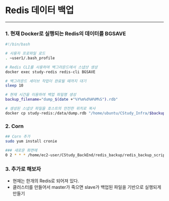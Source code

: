 # Redis 데이터 백업
---

### 1. 현재 Docker로 실행되는 Redis의 데이터를 BGSAVE

```bash
#!/bin/bash

# 사용자 프로파일 로드
. ~user1/.bash_profile

# Redis CLI를 사용하여 백그라운드에서 스냅샷 생성
docker exec study-redis redis-cli BGSAVE

# 백그라운드 세이브 작업이 완료될 때까지 대기
sleep 10

# 현재 시간을 이용하여 백업 파일명 생성
backup_filename="dump_$(date +"%Y%m%d%H%M%S").rdb"

# 생성된 스냅샷 파일을 호스트의 안전한 위치로 복사
docker cp study-redis:/data/dump.rdb "/home/ubuntu/CStudy_Infra/$backup_filename"


```

### 2. Corn

```bash
## Corn 추가
sudo yum install cronie

### 새로운 화면에 
0 2 * * * /home/ec2-user/CStudy_BackEnd/redis_backup/redis_backup_script.sh

```

### 3. 추가로 해보자
- 현재는 한개의 Redis로 되어져 있다.
- 클러스터를 만들어서 master가 죽으면 slave가 백업된 파일을 기반으로 실행되게 만들기
